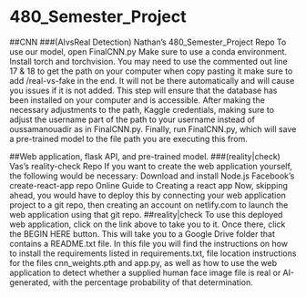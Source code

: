 # 480_Semester_Project
##CNN
###(AIvsReal Detection)
Nathan’s 480_Semester_Project Repo
To use our model, open FinalCNN.py
Make sure to use a conda environment.
Install torch and torchvision.
You may need to use the commented out line 17 & 18 to get the path on your computer when copy pasting it make sure to add /real-vs-fake in the end. It will not be there automatically and will cause you issues if it is not added. This step will ensure that the database has been installed on your computer and is accessible.
After making the necessary adjustments to the path, Kaggle credentials, making sure to adjust the username part of the path to your username instead of oussamanouadir as in FinalCNN.py.
Finally, run FinalCNN.py, which will save a pre-trained model to the file path you are executing this from.

##Web application, flask API, and pre-trained model.
###(reality|check)
Vas’s reality-check Repo
If you want to create the web application yourself, the following would be necessary:
Download and install Node.js
Facebook’s create-react-app repo
Online Guide to Creating a react app
Now, skipping ahead, you would have to deploy this by connecting your web application project to a git repo, then creating an account on netlify.com to launch the web application using that git repo.
##reality|check
To use this deployed web application, click on the link above to take you to it. Once there, click the BEGIN HERE button. This will take you to a Google Drive folder that contains a README.txt file. In this file you will find the instructions on how to install the requirements listed in requirements.txt, file location instructions for the files cnn_weights.pth and app.py, as well as how to use the web application to detect whether a supplied human face image file is real or AI-generated, with the percentage probability of that determination.
